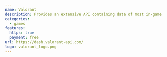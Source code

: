 ```yaml
---
name: Valorant
description: Provides an extensive API containing data of most in-game items, assets and more!
categories:
  - games
features:
  https: true
  payment: free
url: https://dash.valorant-api.com/
logo: valorant_logo.png
---
```

